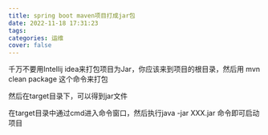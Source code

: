```yaml
---
title: spring boot maven项目打成jar包
date: 2022-11-18 17:31:23 
tags: 
categories: 运维
cover: false
---
```

千万不要用Intellij idea来打包项目为Jar，你应该来到项目的根目录，然后用  mvn clean package 这个命令来打包

然后在target目录下，可以得到jar文件

在target目录中通过cmd进入命令窗口，然后执行java -jar XXX.jar 命令即可启动项目


